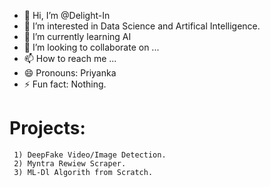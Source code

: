 - 👋 Hi, I’m @Delight-In
- 👀 I’m interested in Data Science and Artifical Intelligence.
- 🌱 I’m currently learning AI
- 💞️ I’m looking to collaborate on ...
- 📫 How to reach me ...
- 😄 Pronouns: Priyanka
- ⚡ Fun fact: Nothing.

# Projects:

     1) DeepFake Video/Image Detection.
     2) Myntra Rewiew Scraper.
     3) ML-Dl Algorith from Scratch.

